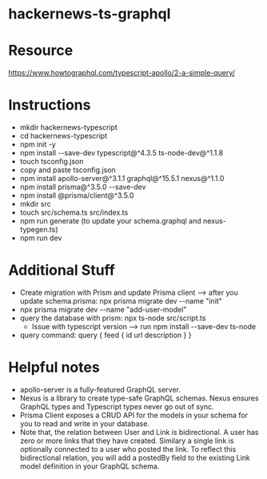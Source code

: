 # hackernews-ts-graphql

# Resource
https://www.howtographql.com/typescript-apollo/2-a-simple-query/

# Instructions
* mkdir hackernews-typescript
* cd hackernews-typescript
* npm init -y
* npm install --save-dev typescript@^4.3.5 ts-node-dev@^1.1.8
* touch tsconfig.json           
* copy and paste tsconfig.json   
* npm install apollo-server@^3.1.1 graphql@^15.5.1 nexus@^1.1.0
* npm install prisma@^3.5.0 --save-dev
* npm install @prisma/client@^3.5.0
* mkdir src
* touch src/schema.ts src/index.ts
* npm run generate (to update your schema.graphql and nexus-typegen.ts)
* npm run dev


# Additional Stuff
* Create migration with Prism and update Prisma client --> after you update schema.prisma: npx prisma migrate dev --name "init"
* npx prisma migrate dev --name "add-user-model"
* query the database with prism: npx ts-node src/script.ts              
    *   Issue with typescript version --> run npm install --save-dev ts-node
* query command:
query {
  feed {
    id
    url
    description
  }
}

# Helpful notes
* apollo-server is a fully-featured GraphQL server. 
* Nexus is a library to create type-safe GraphQL schemas. Nexus ensures GraphQL types and Typescript types never go out of sync.
* Prisma Client exposes a CRUD API for the models in your schema for you to read and write in your database.
* Note that, the relation between User and Link is bidirectional. A user has zero or more links that they have created. Similary a single link is optionally connected to a user who posted the link. To reflect this bidirectional relation, you will add a postedBy field to the existing Link model definition in your GraphQL schema.

